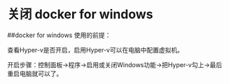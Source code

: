 # 关闭 docker for windows



##docker for windows 使用的前提：

查看Hyper-v是否开启，启用Hyper-v可以在电脑中配置虚拟机。

开启步骤：控制面板->程序->启用或关闭Windows功能->把Hyper-v勾上->最后重启电脑就可以了。



